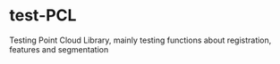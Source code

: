 # test-PCL
Testing Point Cloud Library, mainly testing functions about registration, features and segmentation
